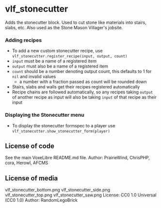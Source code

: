 vlf_stonecutter
===============
Adds the stonecutter block. Used to cut stone like materials into stairs, slabs, etc. Also used as the Stone Mason Villager's jobsite.

### Adding recipes

* To add a new custom stonecutter recipe, use `vlf_stonecutter.register_recipe(input, output, count)`
* `input` must be a name of a registered item
* `output` must also be a name of a registered item
* `count` should be a number denoting output count, this defaults to 1 for `nil` and invalid values
    * a number with a fraction passed as count will be rounded down
* Stairs, slabs and walls get their recipes registered automatically
* Recipe chains are followed automatically, so any recipes taking `output` of another recipe as input will also be taking `input` of that recipe as their input

### Displaying the Stonecutter menu

* To display the stonecutter formspec to a player use `vlf_stonecutter.show_stonecutter_form(player)`

License of code
---------------
See the main VoxeLibre README.md file.
Author: PrairieWind, ChrisPHP, cora, Herowl, AFCMS

License of media
----------------
vlf_stonecutter_bottom.png
vlf_stonecutter_side.png
vlf_stonecutter_top.png
vlf_stonecutter_saw.png
License: CC0 1.0 Universal (CC0 1.0)
Author: RandomLegoBrick
